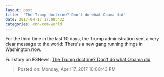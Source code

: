 ```yaml
---
layout: post
title:  "The Trump doctrine? Don't do what Obama did"
date: 2017-04-17 17:08:43Z
categories: cnn-com-world
---
```


For the third time in the last 10 days, the Trump administration sent a very clear message to the world: There's a new gang running things in Washington now.


Full story on F3News: [The Trump doctrine? Don't do what Obama did](http://www.f3nws.com/n/DHmQyE)

> Posted on: Monday, April 17, 2017 10:08:43 PM

